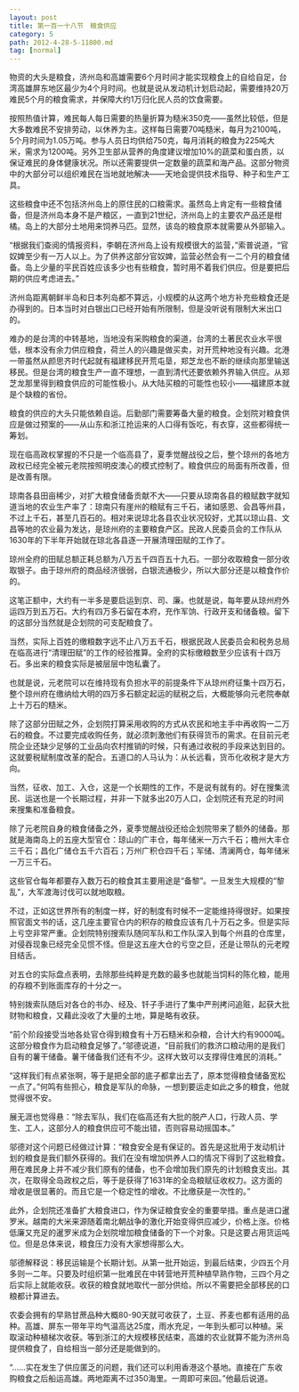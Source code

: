 ```yaml
---
layout: post
title: 第一百一十八节　粮食供应
category: 5
path: 2012-4-28-5-11800.md
tag: [normal]
---
```


物资的大头是粮食，济州岛和高雄需要6个月时间才能实现粮食上的自给自足，台湾高雄屏东地区最少为4个月时间。也就是说从发动机计划启动起，需要维持20万难民5个月的粮食需求，并保障大约1万归化民人员的饮食需要。

按照热值计算，难民每人每日需要的热量折算为糙米350克――虽然比较低，但是大多数难民不安排劳动，以休养为主。这样每日需要70吨糙米，每月为2100吨，5个月时间为1.05万吨。参与人员日均供给750克，每月消耗的粮食为225吨大米，需求为1200吨。另外卫生部从营养的角度建议增加10%的蔬菜和蛋白质，以保证难民的身体健康状况。所以还需要提供一定数量的蔬菜和海产品。这部分物资中的大部分可以组织难民在当地就地解决――天地会提供技术指导、种子和生产工具。

这些粮食中还不包括济州岛上的原住民的口粮需求。虽然岛上肯定有一些粮食储备，但是济州岛本身不是产粮区，一直到21世纪，济州岛上的主要农产品还是柑橘。岛上的大部分土地用来饲养马匹。显然，该岛的粮食原本就需要从外部输入。

“根据我们查阅的情报资料，李朝在济州岛上设有规模很大的监营，”索普说道，“官奴婢至少有一万人以上。为了供养这部分官奴婢，监营必然会有一二个月的粮食储备。岛上少量的平民百姓应该多少也有些粮食，暂时用不着我们供应。但是要把后期的供应考虑进去。”

济州岛距离朝鲜半岛和日本列岛都不算远，小规模的从这两个地方补充些粮食还是办得到的。日本当时对白银出口已经开始有所限制，但是没听说有限制大米出口的。

难办的是台湾的中转基地，当地没有采购粮食的渠道，台湾的土著民农业水平很低，根本没有余力供应粮食，荷兰人的兴趣是做买卖，对开荒种地没有兴趣。北港一带虽然从颜思齐时代起就有福建移民开荒屯垦，郑芝龙也不断的继续向那里输送移民。但是台湾的粮食生产一直不理想，一直到清代还要依赖外界输入供应。从郑芝龙那里得到粮食供应的可能性极小。从大陆买粮的可能性也较小――福建原本就是个缺粮的省份。

粮食的供应的大头只能依赖自运。后勤部门需要筹备大量的粮食。企划院对粮食供应是做过预案的――从山东和浙江抢运来的人口得有饭吃，有衣穿，这些都得统一筹划。

现在临高政权掌握的不只是一个临高县了，夏季觉醒战役之后，整个琼州的各地方政权已经完全被元老院按照明皮澳心的模式控制了。粮食供应的局面有所改善，但是改善有限。

琼南各县田亩稀少，对扩大粮食储备贡献不大――只要从琼南各县的粮赋数字就知道当地的农业生产率了：琼南只有崖州的粮赋有三千石，诸如感恩、会昌等州县，不过上千石，甚至几百石的。相对来说琼北各县农业状况较好，尤其以琼山县、文昌等地的农业最为发达，是琼州府的主要粮食产区。民政人民委员会的工作队从1630年的下半年开始就在琼北各县逐一开展清理田赋的工作了。

琼州全府的田赋总额正耗总额为八万五千四百五十九石。一部分收取粮食一部分收取银子。由于琼州府的商品经济很弱，白银流通极少，所以大部分还是以粮食作价的。

这笔正额中，大约有一半多是要启运到京、司、廉。也就是说，每年要从琼州府外运四万到五万石。大约有四万多石留在本府，充作军饷、行政开支和储备粮。留下的这部分当然就是企划院的可支配粮食了。

当然，实际上百姓的缴粮数字远不止八万五千石，根据民政人民委员会和税务总局在临高进行“清理田赋”的工作的经验推算。全府的实标缴粮数至少应该有十四万石。多出来的粮食实际是被层层中饱私囊了。

也就是说，元老院可以在维持现有负担水平的前提条件下从琼州府征集十四万石，整个琼州府在缴纳给大明的四万多石额定起运的赋税之后，大概能够向元老院奉献上十万石的糙米。

除了这部分田赋之外，企划院打算采用收购的方式从农民和地主手中再收购一二万石的粮食。不过要完成收购任务，就必须刺激他们有获得货币的需求。在目前元老院企业还缺少足够的工业品向农村推销的时候，只有通过收税的手段来达到目的。这就要税赋制度改革的配合。五道口的人马认为：从长远看，货币化收税才是大方向。

当然，征收、加工、入仓，这是一个长期性的工作，不是说有就有的。好在搜集流民、运送也是一个长期过程，并非一下就多出20万人口，企划院还有充足的时间来搜集和准备粮食。

除了元老院自身的粮食储备之外，夏季觉醒战役还给企划院带来了额外的储备。那就是海南岛上的五座大型官仓：琼山的广丰仓，每年储米一万六千石；檐州大丰仓三千石；昌化广储仓五千六百石；万州广积仓四千石；军储、清澜两仓，每年储米一万三千石。

这些官仓每年都要存入数万石的粮食其主要用途是“备黎”。一旦发生大规模的“黎乱”，大军渡海讨伐可以就地取粮。

不过，正如这世界所有的制度一样，好的制度有时候不一定能维持得很好。如果按照官面文书的话，这几座主要官仓内的积存的粮食应该有几十万石之多。但是实际上亏空非常严重。企划院特别搜索队随同军队和工作队深入到每个州县的仓库里，对侵吞现象已经完全见惯不怪。但是这五座大仓的亏空之巨，还是让带队的元老瞠目结舌。

对五仓的实际盘点表明，去除那些纯粹是充数的最多也就能当饲料的陈化粮，能用的存粮不到账面库存的十分之一。

特别拨索队随后对各仓的书办、经及、钎子手进行了集中严刑拷问追赃，起获大批财物和粮食，又藉此没收了大量的土地，算是略有收获。

“前个阶段接受当地各处官仓得到粮食有十万石糙米和杂粮，合计大约有9000吨。这部分粮食作为启动粮食足够了。”邬德说道，“目前我们的救济口粮动用的是我们自有的薯干储备。薯干储备我们还有不少。这样大致可以支撑得住难民的消耗。”

“这样我们有点紧张啊，等于是把全部的底子都拿出去了，原本觉得粮食储备宽松一点了。”何鸣有些担心，粮食是军队的命脉，一想到要运走如此之多的粮食，他就觉得很不安。

展无涯也觉得悬：“除去军队，我们在临高还有大批的脱产人口，行政人员、学生、工人，这部分人的粮食供应可不能出错，否则容易动摇国本。”

邬德对这个问题已经做过计算：“粮食安全是有保证的。首先是这批用于发动机计划的粮食是我们额外获得的。我们在没有增加供养人口的情况下得到了这批粮食。用在难民身上并不减少我们原有的储备，也不会增加我们原先的计划粮食支出。其次，在取得全岛政权之后，等于是获得了1631年的全岛粮赋征收权力。这方面的增收是很显著的。而且它是一个稳定性的增收。不比缴获是一次性的。”

此外，企划院还准备扩大粮食进口，作为保证粮食安全的重要举措。重点是进口暹罗米。越南的大米来源随着南北朝战争的激化开始变得供应减少，价格上涨。价格低廉又充足的暹罗米成为企划院增加粮食储备的下一个对象。只是这要占用货运吨位。但是总体来说，粮食压力没有大家想得那么大。

邬德解释说：移民运输是个长期计划。从第一批开始运，到最后结束，少四五个月多则一二年。只要及时组织第一批难民在中转营地开荒种植早熟作物，三四个月之后实际上就能收获。收获的粮食就地取代一部分供给。所以不需要把全部移民的口粮都计算进去。

农委会拥有的早熟甘蔗品种大概80-90天就可收获了，土豆、荞麦也都有适用的品种。高雄、屏东一带年平均气温高达25度，雨水充足，一年到头都可以种植。采取滚动种植梯次收获。等到浙江的大规模移民结束，高雄的农业就算不能为济州岛提供粮食了，自给相当一部分还是能做到的。

“……实在发生了供应匿乏的问题，我们还可以利用香港这个基地。直接在广东收购粮食之后船运高雄。两地距离不过350海里。一周即可来回。”他最后说道。